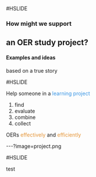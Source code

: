 #HSLIDE

### How might we support
## an OER study project?
#### Examples and ideas
based on a true story

#HSLIDE

Help someone in a <span style="color:#3694e4">learning project</span>
1. find
2. evaluate
3. combine
4. collect

OERs <span style="color:#e49436">effectively</span> and <span style="color:#e49436">efficiently</span>


---?image=project.png

#HSLIDE

test
